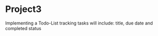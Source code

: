 # Project3
Implementing a Todo-List tracking tasks
will include:
title, due date and completed status
